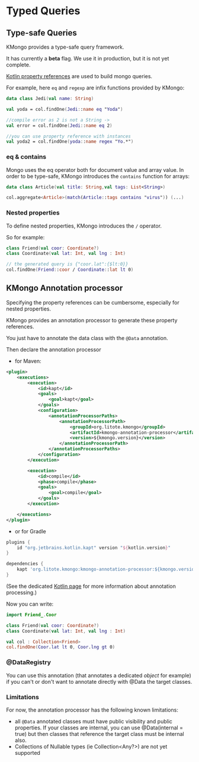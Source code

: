 # Typed Queries

## Type-safe Queries

KMongo provides a type-safe query framework. 

It has currently a **beta** flag. 
We use it in production, but it is not yet complete.

[Kotlin property references](https://kotlinlang.org/docs/reference/reflection.html#property-references) are used
to build mongo queries.
 
For example, here ```eq``` and ```regexp``` are infix functions provided by KMongo:

```kotlin
data class Jedi(val name: String)

val yoda = col.findOne(Jedi::name eq "Yoda")

//compile error as 2 is not a String ->
val error = col.findOne(Jedi::name eq 2)

//you can use property reference with instances
val yoda2 = col.findOne(yoda::name regex "Yo.*")
```

### eq & contains

Mongo uses the eq operator both for document value and array value.
In order to be type-safe, KMongo introduces the ```contains``` function for arrays:

```kotlin
data class Article(val title: String,val tags: List<String>)

col.aggregate<Article>(match(Article::tags contains "virus")) (...)

```

### Nested properties

To define nested properties, KMongo introduces the ```/``` operator.

So for example:

```kotlin
class Friend(val coor: Coordinate?)
class Coordinate(val lat: Int, val lng : Int)

// the generated query is {"coor.lat":{$lt:0}}
col.findOne(Friend::coor / Coordinate::lat lt 0)
```

## KMongo Annotation processor

Specifying the property references can be cumbersome, especially for nested properties.

KMongo provides an annotation processor to generate these property references.

You just have to annotate the data class with the ```@Data``` annotation.

Then declare the annotation processor

- for Maven:

```xml   
<plugin>
    <executions>
        <execution>
            <id>kapt</id>
            <goals>
                <goal>kapt</goal>
            </goals>
            <configuration>
                <annotationProcessorPaths>
                    <annotationProcessorPath>
                        <groupId>org.litote.kmongo</groupId>
                        <artifactId>kmongo-annotation-processor</artifactId>
                        <version>${kmongo.version}</version>
                    </annotationProcessorPath>
                </annotationProcessorPaths>
            </configuration>
        </execution>

        <execution>
            <id>compile</id>
            <phase>compile</phase>
            <goals>
                <goal>compile</goal>
            </goals>
        </execution>

    </executions>
</plugin>
```

- or for Gradle

```gradle
plugins {
    id "org.jetbrains.kotlin.kapt" version "${kotlin.version}"
}

dependencies {
    kapt 'org.litote.kmongo:kmongo-annotation-processor:${kmongo.version}'
}
```

(See the dedicated [Kotlin page](http://kotlinlang.org/docs/reference/kapt.html) for more information about annotation processing.)


Now you can write:

```kotlin
import Friend_.Coor

class Friend(val coor: Coordinate?)
class Coordinate(val lat: Int, val lng : Int)

val col : Collection<Friend>
col.findOne(Coor.lat lt 0, Coor.lng gt 0)
```  

### @DataRegistry

You can use this annotation (that annotates a dedicated *object* for example) 
if you can't or don't want to annotate directly with @Data the target classes.

### Limitations

For now, the annotation processor has the following known limitations:

- all ```@Data``` annotated classes must have public visibility and public properties. 
If your classes are internal, you can use @Data(internal = true) but then classes that reference the target class must be internal also.
- Collections of Nullable types (ie Collection<Any?\>) are not yet supported

